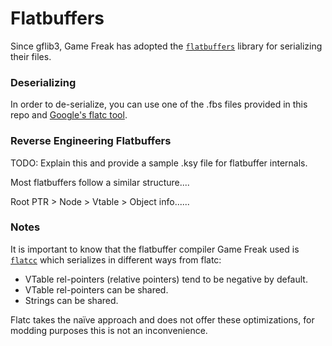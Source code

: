 # Flatbuffers

Since gflib3, Game Freak has adopted the [`flatbuffers`](https://google.github.io/flatbuffers/) library for serializing their files.

### Deserializing

In order to de-serialize, you can use one of the .fbs files provided in this repo and [Google's flatc tool](https://github.com/google/flatbuffers/releases/tag/v1.12.0).

### Reverse Engineering Flatbuffers

TODO: Explain this and provide a sample .ksy file for flatbuffer internals.

Most flatbuffers follow a similar structure....

Root PTR > Node > Vtable > Object info......

### Notes

It is important to know that the flatbuffer compiler Game Freak used is [`flatcc`](https://github.com/dvidelabs/flatcc) which serializes in different ways from flatc:

* VTable rel-pointers (relative pointers) tend to be negative by default.
* VTable rel-pointers can be shared.
* Strings can be shared.

Flatc takes the naïve approach and does not offer these optimizations, for modding purposes this is not an inconvenience.
